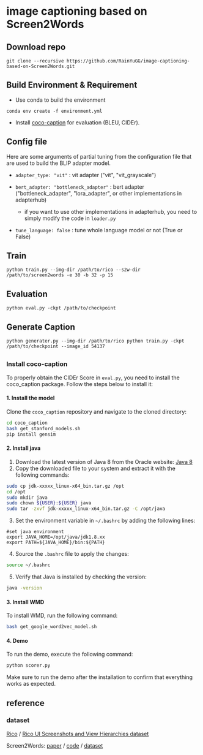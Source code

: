 # image captioning based on Screen2Words

## Download repo
```
git clone --recursive https://github.com/RainYuGG/image-captioning-based-on-Screen2Words.git
```

## Build Environment & Requirement

* Use conda to build the environment
```
conda env create -f environment.yml
```

* Install [coco-caption](#install-coco-caption) for evaluation (BLEU, CIDEr).

## Config file

Here are some arguments of partial tuning from the configuration file that are used to build the BLIP adapter model.

* ```adapter_type: "vit"``` : vit adapter ("vit", "vit_grayscale")
     
* ```bert_adapter: "bottleneck_adapter"``` : bert adapter ("bottleneck_adapter", "lora_adapter", or other implementations in adapterhub)

    * if you want to use other implementations in adapterhub, you need to simply modify the code in ```loader.py```
  
* ```tune_language: false``` : tune whole language model or not (True or False)


## Train

```
python train.py --img-dir /path/to/rico --s2w-dir /path/to/screen2words -e 30 -b 32 -p 15
```

## Evaluation

```
python eval.py -ckpt /path/to/checkpoint
```

## Generate Caption

```
python generater.py --img-dir /path/to/rico python train.py -ckpt /path/to/checkpoint --image_id 54137
```

##

### Install coco-caption
To properly obtain the CIDEr Score in `eval.py`, you need to install the coco_caption package. Follow the steps below to install it:

#### 1. Install the model
Clone the `coco_caption` repository and navigate to the cloned directory:
```bash 
cd coco_caption
bash get_stanford_models.sh
pip install gensim
```

#### 2. Install java
1. Download the latest version of Java 8 from the Oracle website: [Java 8](https://www.oracle.com/java/technologies/downloads/#java8)
2. Copy the downloaded file to your system and extract it with the following commands:
```bash
sudo cp jdk-xxxxx_linux-x64_bin.tar.gz /opt
cd /opt
sudo mkdir java
sudo chown ${USER}:${USER} java
sudo tar -zxvf jdk-xxxxx_linux-x64_bin.tar.gz -C /opt/java
```
3. Set the environment variable in `~/.bashrc` by adding the following lines:
```
#set java environment
export JAVA_HOME=/opt/java/jdk1.8.xx
export PATH=${JAVA_HOME}/bin:${PATH}
```
4. Source the `.bashrc` file to apply the changes:
```bash
source ~/.bashrc
```

5. Verify that Java is installed by checking the version:

```bash
java -version
```

#### 3. Install WMD
To install WMD, run the following command:
```bash
bash get_google_word2vec_model.sh
```

#### 4. Demo
To run the demo, execute the following command:
```bash
python scorer.py
```
Make sure to run the demo after the installation to confirm that everything works as expected.


## reference

### dataset

[Rico](https://interactionmining.org/rico) / [Rico UI Screenshots and View Hierarchies dataset](https://storage.googleapis.com/crowdstf-rico-uiuc-4540/rico_dataset_v0.1/unique_uis.tar.gz)

Screen2Words: [paper](https://arxiv.org/abs/2108.03353) / [code](https://github.com/google-research/google-research/tree/master/screen2words) / [dataset](https://github.com/google-research-datasets/screen2words)

